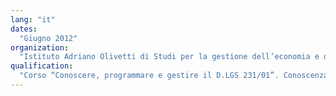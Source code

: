 ```yaml
---
lang: "it"
dates:
  "Giugno 2012"
organization:
  "Istituto Adriano Olivetti di Studi per la gestione dell’economia e delle aziende, Ancona, Italy"
qualification:
  "Corso “Conoscere, programmare e gestire il D.LGS 231/01”. Conoscenza del modello 0321/01, compiti dell’ODV, analisi di casi reali"
---
```

